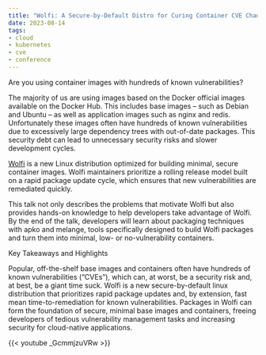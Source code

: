 ```yaml
---
title: "Wolfi: A Secure-by-Default Distro for Curing Container CVE Chaos "
date: 2023-08-14
tags:
- cloud
- kubernetes
- cve
- conference
---
```


Are you using container images with hundreds of known vulnerabilities?

The majority of us are using images based on the Docker official images available on the Docker Hub. This includes base images – such as Debian and Ubuntu – as well as application images such as nginx and redis. Unfortunately these images often have hundreds of known vulnerabilities due to excessively large dependency trees with out-of-date packages. This security debt can lead to unnecessary security risks and slower development cycles.

[Wolfi](​​https://github.com/wolfi-dev/) is a new Linux distribution optimized for building minimal, secure container images. Wolfi maintainers prioritize a rolling release model built on a rapid package update cycle, which ensures that new vulnerabilities are remediated quickly.

This talk not only describes the problems that motivate Wolfi but also provides hands-on knowledge to help developers take advantage of Wolfi. By the end of the talk, developers will learn about packaging techniques with apko and melange, tools specifically designed to build Wolfi packages and turn them into minimal, low- or no-vulnerability containers.

Key Takeaways and Highlights

Popular, off-the-shelf base images and containers often have hundreds of known vulnerabilities (“CVEs”), which can, at worst, be a security risk and, at best, be a giant time suck.
Wolfi is a new secure-by-default linux distribution that prioritizes rapid package updates and, by extension, fast mean time-to-remediation for known vulnerabilities.
Packages in Wolfi can form the foundation of secure, minimal base images and containers, freeing developers of tedious vulnerability management tasks and increasing security for cloud-native applications.


{{< youtube _GcmmjzuVRw >}}